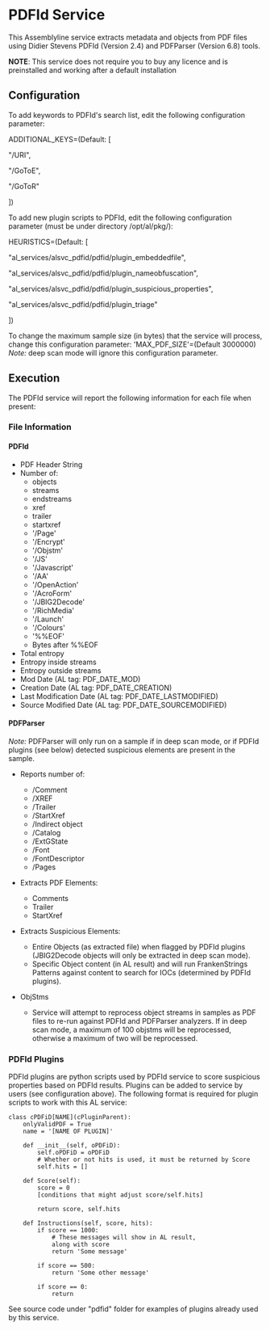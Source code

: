 # PDFId Service

This Assemblyline service extracts metadata and objects from PDF files
using Didier Stevens PDFId (Version 2.4) and PDFParser (Version 6.8)
tools.

**NOTE**: This service does not require you to buy any licence and is
preinstalled and working after a default installation

## Configuration

To add keywords to PDFId's search list, edit the following configuration
parameter:

ADDITIONAL_KEYS=(Default: \[

"/URI",

"/GoToE",

"/GoToR"

])

To add new plugin scripts to PDFId, edit the following configuration parameter (must be under directory /opt/al/pkg/):

HEURISTICS=(Default: \[

"al_services/alsvc_pdfid/pdfid/plugin_embeddedfile", 

"al_services/alsvc_pdfid/pdfid/plugin_nameobfuscation",

"al_services/alsvc_pdfid/pdfid/plugin_suspicious_properties", 

"al_services/alsvc_pdfid/pdfid/plugin_triage"

])

To change the maximum sample size (in bytes) that the service will process, change this configuration parameter:
'MAX_PDF_SIZE'=(Default 3000000) *Note:* deep scan mode will ignore this configuration parameter. 

## Execution

The PDFId service will report the following information for each file when present:

### File Information


#### PDFId

- PDF Header String
- Number of:
    - objects
    - streams
    - endstreams
    - xref
    - trailer
    - startxref
    - '/Page'
    - '/Encrypt'
    - '/Objstm'
    - '/JS'
    - '/Javascript'
    - '/AA'
    - '/OpenAction'
    - '/AcroForm'
    - '/JBIG2Decode'
    - '/RichMedia'
    - '/Launch'
    - '/Colours'
    - '%%EOF'
    - Bytes after %%EOF
- Total entropy
- Entropy inside streams
- Entropy outside streams
- Mod Date (AL tag: PDF_DATE_MOD)
- Creation Date (AL tag: PDF_DATE_CREATION)
- Last Modification Date (AL tag: PDF_DATE_LASTMODIFIED)
- Source Modified Date (AL tag: PDF_DATE_SOURCEMODIFIED)

#### PDFParser

*Note:* PDFParser will only run on a sample if in deep scan mode, or if PDFId plugins (see below) detected 
suspicious elements are present in the sample.

- Reports number of:
    - /Comment
    - /XREF
    - /Trailer
    - /StartXref
    - /Indirect object
    - /Catalog
    - /ExtGState
    - /Font
    - /FontDescriptor
    - /Pages

- Extracts PDF Elements:
    - Comments
    - Trailer
    - StartXref

- Extracts Suspicious Elements:
    - Entire Objects (as extracted file) when flagged by PDFId plugins
    (JBIG2Decode objects will only be extracted in deep scan mode).
    - Specific Object content (in AL result) and will run FrankenStrings
    Patterns against content to search for IOCs (determined by PDFId
    plugins).

- ObjStms
    - Service will attempt to reprocess object streams in samples as PDF
    files to re-run against PDFId and PDFParser analyzers. If in deep scan mode, a maximum of 100
    objstms will be reprocessed, otherwise a maximum of two will be reprocessed.

### PDFId Plugins

PDFId plugins are python scripts used by PDFId service to score
suspicious properties based on PDFId results. Plugins can be added to
service by users (see configuration above). The following format is
required for plugin scripts to work with this AL service:


    class cPDFiD[NAME](cPluginParent):
        onlyValidPDF = True
        name = '[NAME OF PLUGIN]'

        def __init__(self, oPDFiD):
            self.oPDFiD = oPDFiD
            # Whether or not hits is used, it must be returned by Score
            self.hits = []

        def Score(self):
            score = 0
            [conditions that might adjust score/self.hits]

            return score, self.hits

        def Instructions(self, score, hits):
            if score == 1000:
                # These messages will show in AL result,
                along with score
                return 'Some message'

            if score == 500:
                return 'Some other message'

            if score == 0:
                return

See source code under "pdfid" folder for examples of plugins already used by this service.



